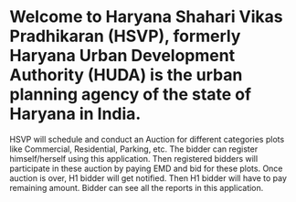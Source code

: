 # Welcome to Haryana Shahari Vikas Pradhikaran (HSVP), formerly Haryana Urban Development Authority (HUDA) is the urban planning agency of the state of Haryana in India.

HSVP will schedule and conduct an Auction for different categories plots like Commercial,
Residential, Parking, etc. The bidder can register himself/herself using this application. Then
registered bidders will participate in these auction by paying EMD and bid for these plots. Once
auction is over, H1 bidder will get notified. Then H1 bidder will have to pay remaining amount.
Bidder can see all the reports in this application.
